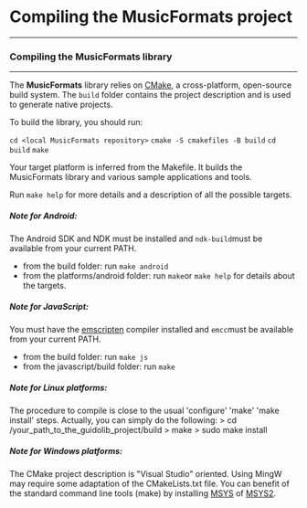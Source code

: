 
Compiling the MusicFormats project
======================================================================

----------------------------------------------------------------------
### Compiling the MusicFormats library
----------------------------------------------------------------------
The **MusicFormats** library relies on [CMake](http://www.cmake.org/), a cross-platform, open-source build system. The `build` folder contains the project description and is used to generate native projects.

To build the library, you should run:

  `cd <local MusicFormats repository>`
  `cmake -S cmakefiles -B build`
  `cd build`
  `make`

Your target platform is inferred from the Makefile. It builds the MusicFormats library and various sample applications and tools.

Run `make help` for more details and a description of all the possible targets.

##### Note for Android:
The Android SDK and NDK must be installed and `ndk-build`must be available from your current PATH.
- from the build folder: run `make android`
- from the platforms/android folder: run `make`or `make help` for details about the targets.

##### Note for JavaScript:
You must have the [emscripten](http://emscripten.org) compiler installed  and `emcc`must be available from your current PATH.
- from the build folder: run `make js`
- from the javascript/build folder: run `make`

##### Note for Linux platforms:
The procedure to compile is close to the usual 'configure' 'make' 'make install' steps. Actually, you can simply do the following:
    > cd /your_path_to_the_guidolib_project/build
    > make
    > sudo make install

##### Note for Windows platforms:
The CMake project description is "Visual Studio" oriented. Using MingW may require some adaptation of the CMakeLists.txt file. You can benefit of the standard command line tools (make) by installing [MSYS](http://www.mingw.org/wiki/MSYS) of [MSYS2](http://www.msys2.org/).

